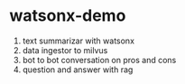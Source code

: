 # watsonx-demo

1. text summarizar with watsonx
2. data ingestor to milvus
3. bot to bot conversation on pros and cons
4. question and answer with rag